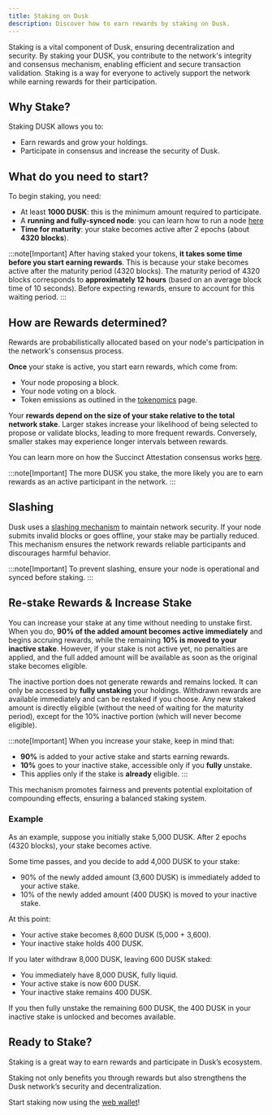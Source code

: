 ```yaml
---
title: Staking on Dusk
description: Discover how to earn rewards by staking on Dusk.
---
```


Staking is a vital component of Dusk, ensuring decentralization and security.
By staking your DUSK, you contribute to the network's integrity and consensus mechanism, enabling efficient and secure transaction validation. Staking is a way for everyone to actively support the network while earning rewards for their participation.

## Why Stake?

Staking DUSK allows you to:

- Earn rewards and grow your holdings.
- Participate in consensus and increase the security of Dusk.

## What do you need to start?
To begin staking, you need:

- At least **1000 DUSK**: this is the minimum amount required to participate.
- A **running and fully-synced node**: you can learn how to run a node [here](/operator/provisioner/)
- **Time for maturity**: your stake becomes active after 2 epochs (about **4320 blocks**).


:::note[Important]
After having staked your tokens, **it takes some time before you start earning rewards**. This is because your stake becomes active after the maturity period (4320 blocks). The maturity period of 4320 blocks corresponds to **approximately 12 hours** (based on an average block time of 10 seconds). Before expecting rewards, ensure to account for this waiting period.
:::


## How are Rewards determined?

Rewards are probabilistically allocated based on your node's participation in the network's consensus process.

**Once** your stake is active, you start earn rewards, which come from:

- Your node proposing a block.
- Your node voting on a block.
- Token emissions as outlined in the [tokenomics](/learn/tokenomics#token-emission) page.

Your **rewards depend on the size of your stake relative to the total network stake**. Larger stakes increase your likelihood of being selected to propose or validate blocks, leading to more frequent rewards. Conversely, smaller stakes may experience longer intervals between rewards.

You can learn more on how the Succinct Attestation consensus works [here](/learn/deep-dive/succinct-attestation).

:::note[Important]
The more DUSK you stake, the more likely you are to earn rewards as an active participant in the network.
:::

## Slashing

Dusk uses a [slashing mechanism](/learn/deep-dive/slashing) to maintain network security. If your node submits invalid blocks or goes offline, your stake may be partially reduced. This mechanism ensures the network rewards reliable participants and discourages harmful behavior.

:::note[Important]
To prevent slashing, ensure your node is operational and synced before staking.
:::

## Re-stake Rewards & Increase Stake
You can increase your stake at any time without needing to unstake first. When you do, **90% of the added amount becomes active immediately** and begins accruing rewards, while the remaining **10% is moved to your inactive stake**. However, if your stake is not active yet, no penalties are applied, and the full added amount will be available as soon as the original stake becomes eligible.

The inactive portion does not generate rewards and remains locked. It can only be accessed by **fully unstaking** your holdings. Withdrawn rewards are available immediately and can be restaked if you choose. Any new staked amount is directly eligible (without the need of waiting for the maturity period), except for the 10% inactive portion (which will never become eligible).

:::note[Important]
When you increase your stake, keep in mind that:
- **90%** is added to your active stake and starts earning rewards.
- **10%** goes to your inactive stake, accessible only if you **fully** unstake.
- This applies only if the stake is **already** eligible.
:::

This mechanism promotes fairness and prevents potential exploitation of compounding effects, ensuring a balanced staking system.

### Example
As an example, suppose you initially stake 5,000 DUSK. After 2 epochs (4320 blocks), your stake becomes active. 

Some time passes, and you decide to add 4,000 DUSK to your stake:

- 90% of the newly added amount (3,600 DUSK) is immediately added to your active stake.
- 10% of the newly added amount (400 DUSK) is moved to your inactive stake.

At this point:

- Your active stake becomes 8,600 DUSK (5,000 + 3,600).
- Your inactive stake holds 400 DUSK.

If you later withdraw 8,000 DUSK, leaving 600 DUSK staked:

- You immediately have 8,000 DUSK, fully liquid.
- Your active stake is now 600 DUSK.
- Your inactive stake remains 400 DUSK.

If you then fully unstake the remaining 600 DUSK, the 400 DUSK in your inactive stake is unlocked and becomes available.



## Ready to Stake?

Staking is a great way to earn rewards and participate in Dusk’s ecosystem.

Staking not only benefits you through rewards but also strengthens the Dusk network’s security and decentralization.

Start staking now using the [web wallet](https://apps.dusk.network/wallet/setup/)!
